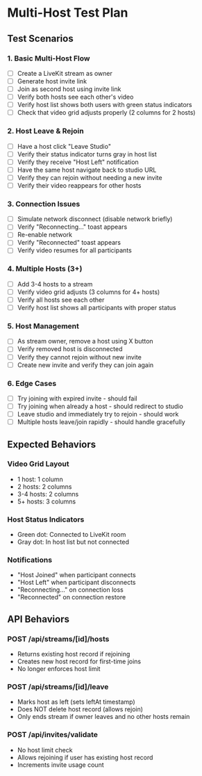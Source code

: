 # Multi-Host Test Plan

## Test Scenarios

### 1. Basic Multi-Host Flow
- [ ] Create a LiveKit stream as owner
- [ ] Generate host invite link
- [ ] Join as second host using invite link
- [ ] Verify both hosts see each other's video
- [ ] Verify host list shows both users with green status indicators
- [ ] Check that video grid adjusts properly (2 columns for 2 hosts)

### 2. Host Leave & Rejoin
- [ ] Have a host click "Leave Studio"
- [ ] Verify their status indicator turns gray in host list
- [ ] Verify they receive "Host Left" notification
- [ ] Have the same host navigate back to studio URL
- [ ] Verify they can rejoin without needing a new invite
- [ ] Verify their video reappears for other hosts

### 3. Connection Issues
- [ ] Simulate network disconnect (disable network briefly)
- [ ] Verify "Reconnecting..." toast appears
- [ ] Re-enable network
- [ ] Verify "Reconnected" toast appears
- [ ] Verify video resumes for all participants

### 4. Multiple Hosts (3+)
- [ ] Add 3-4 hosts to a stream
- [ ] Verify video grid adjusts (3 columns for 4+ hosts)
- [ ] Verify all hosts see each other
- [ ] Verify host list shows all participants with proper status

### 5. Host Management
- [ ] As stream owner, remove a host using X button
- [ ] Verify removed host is disconnected
- [ ] Verify they cannot rejoin without new invite
- [ ] Create new invite and verify they can join again

### 6. Edge Cases
- [ ] Try joining with expired invite - should fail
- [ ] Try joining when already a host - should redirect to studio
- [ ] Leave studio and immediately try to rejoin - should work
- [ ] Multiple hosts leave/join rapidly - should handle gracefully

## Expected Behaviors

### Video Grid Layout
- 1 host: 1 column
- 2 hosts: 2 columns  
- 3-4 hosts: 2 columns
- 5+ hosts: 3 columns

### Host Status Indicators
- Green dot: Connected to LiveKit room
- Gray dot: In host list but not connected

### Notifications
- "Host Joined" when participant connects
- "Host Left" when participant disconnects
- "Reconnecting..." on connection loss
- "Reconnected" on connection restore

## API Behaviors

### POST /api/streams/[id]/hosts
- Returns existing host record if rejoining
- Creates new host record for first-time joins
- No longer enforces host limit

### POST /api/streams/[id]/leave
- Marks host as left (sets leftAt timestamp)
- Does NOT delete host record (allows rejoin)
- Only ends stream if owner leaves and no other hosts remain

### POST /api/invites/validate
- No host limit check
- Allows rejoining if user has existing host record
- Increments invite usage count
